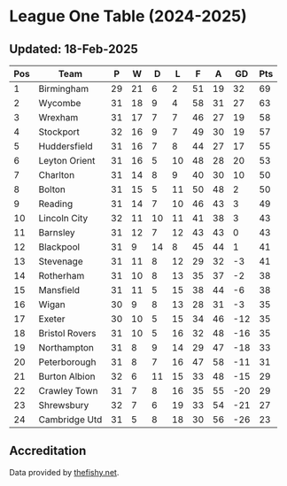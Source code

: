 # League One Table (2024-2025)
## Updated: 18-Feb-2025

| Pos | Team | P | W | D | L | F | A | GD | Pts |
| --- | --- | --- | --- | --- | --- | --- | --- | --- | --- |
| 1 | Birmingham | 29 | 21 | 6 | 2 | 51 | 19 | 32 | 69 |
| 2 | Wycombe | 31 | 18 | 9 | 4 | 58 | 31 | 27 | 63 |
| 3 | Wrexham | 31 | 17 | 7 | 7 | 46 | 27 | 19 | 58 |
| 4 | Stockport | 32 | 16 | 9 | 7 | 49 | 30 | 19 | 57 |
| 5 | Huddersfield | 31 | 16 | 7 | 8 | 44 | 27 | 17 | 55 |
| 6 | Leyton Orient | 31 | 16 | 5 | 10 | 48 | 28 | 20 | 53 |
| 7 | Charlton | 31 | 14 | 8 | 9 | 40 | 30 | 10 | 50 |
| 8 | Bolton | 31 | 15 | 5 | 11 | 50 | 48 | 2 | 50 |
| 9 | Reading | 31 | 14 | 7 | 10 | 46 | 43 | 3 | 49 |
| 10 | Lincoln City | 32 | 11 | 10 | 11 | 41 | 38 | 3 | 43 |
| 11 | Barnsley | 31 | 12 | 7 | 12 | 43 | 43 | 0 | 43 |
| 12 | Blackpool | 31 | 9 | 14 | 8 | 45 | 44 | 1 | 41 |
| 13 | Stevenage | 31 | 11 | 8 | 12 | 29 | 32 | -3 | 41 |
| 14 | Rotherham | 31 | 10 | 8 | 13 | 35 | 37 | -2 | 38 |
| 15 | Mansfield | 31 | 11 | 5 | 15 | 38 | 44 | -6 | 38 |
| 16 | Wigan | 30 | 9 | 8 | 13 | 28 | 31 | -3 | 35 |
| 17 | Exeter | 30 | 10 | 5 | 15 | 34 | 46 | -12 | 35 |
| 18 | Bristol Rovers | 31 | 10 | 5 | 16 | 32 | 48 | -16 | 35 |
| 19 | Northampton | 31 | 8 | 9 | 14 | 29 | 47 | -18 | 33 |
| 20 | Peterborough | 31 | 8 | 7 | 16 | 47 | 58 | -11 | 31 |
| 21 | Burton Albion | 32 | 6 | 11 | 15 | 33 | 48 | -15 | 29 |
| 22 | Crawley Town | 31 | 7 | 8 | 16 | 35 | 55 | -20 | 29 |
| 23 | Shrewsbury | 32 | 7 | 6 | 19 | 33 | 54 | -21 | 27 |
| 24 | Cambridge Utd | 31 | 5 | 8 | 18 | 30 | 56 | -26 | 23 |

## Accreditation 

Data provided by [thefishy.net](https://www.thefishy.net/).